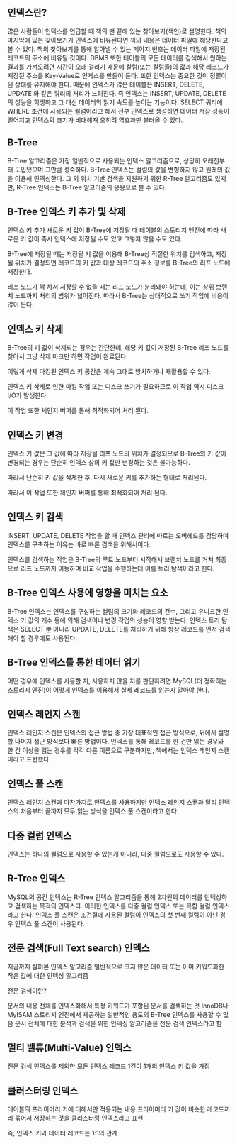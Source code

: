 ## 인덱스란?

많은 사람들이 인덱스를 언급할 때 책의 맨 끝에 있는 찾아보기(색인)로 설명한다.
책의 마지막에 있는 찾아보기가 인덱스에 비유된다면 책의 내용은 데이터 파일에 해당한다고 볼 수 있다.
책의 찾아보기를 통해 알아낼 수 있는 페이지 번호는 데이터 파일에 저장된 레코드의 주소에 비유될 것이다.
DBMS 또한 테이블의 모든 데이터를 검색해서 원하는 결과를 가져오려면 시간이 오래 걸리기 때문에 칼럼(또는 칼럼들)의 값과 해당 레코드가 저장된 주소를 Key-Value로 인게스를 만들어 둔다.
또한 인덱스는 중요한 것이 정렬이 된 상태를 유지해야 한다.
때문에 인덱스가 많은 테이블은 INSERT, DELETE, UPDATE 와 같은 쿼리의 처리가 느려진다.
즉 인덱스는 INSERT, UPDATE, DELETE의 성능을 희생하고 그 대신 데이터의 읽기 속도를 높이는 기능이다.
SELECT 쿼리에 WHERE 조건에 사용되는 컬럼이라고 해서 전부 인덱스로 생성하면 데이터 저장 성능이 떨어지고 인덱스의 크기가 비대해져 오히려 역효과만 불러올 수 있다.

## B-Tree

B-Tree 알고리즘은 가장 일반적으로 사용되는 인덱스 알고리즘으로, 상당히 오래전부터 도입됐으며 그만큼 성숙하다.
B-Tree 인덱스는 컬럼의 값을 변형하지 않고 원래의 값을 이용해 인덱싱한다.
그 외 위치 기반 검색을 지원하기 위한 R-Tree 알고리즘도 있지만, R-Tree 인덱스는 B-Tree 알고리즘의 응용으로 볼 수 있다.

## B-Tree 인덱스 키 추가 및 삭제

인덱스 키 추가
새로운 키 값이 B-Tree에 저장될 때 테이블의 스토리지 엔진에 따라 새로운 키 값이 즉시 인덱스에 저장될 수도 있고 그렇지 않을 수도 있다.

B-Tree에 저장될 때는 저장될 키 값을 이용해 B-Tree상 적절한 위치를 검색하고, 저장될 위치가 결정되면 레코드의 키 값과 대상 레코드의 주소 정보를 B-Tree의 리프 노드에 저장한다.

리프 노드가 꽉 차서 저장할 수 없을 때는 리프 노드가 분리돼야 하는데, 이는 상위 브랜치 노드까지 처리의 범위가 넓어진다.
따라서 B-Tree는 상대적으로 쓰기 작업에 비용이 많이 든다.

## 인덱스 키 삭제

B-Tree의 키 값이 삭제되는 경우는 간단한데, 해당 키 값이 저장된 B-Tree 리프 노드를 찾아서 그냥 삭제 마크만 하면 작업이 완료된다.

이렇게 삭제 마킹된 인덱스 키 공간은 계속 그대로 방치하거나 재활용할 수 있다.

인덱스 키 삭제로 인한 마킹 작업 또는 디스크 쓰기가 필요하므로 이 작업 역시 디스크 I/O가 발생한다.

이 작업 또한 체인지 버퍼를 통해 최적화되어 처리 된다.

## 인덱스 키 변경

인덱스 키 값은 그 값에 따라 저장될 리프 노드의 위치가 결정되므로 B-Tree의 키 값이 변경되는 경우는 단순히 인덱스 상의 키 값만 변경하는 것은 불가능하다.

따라서 단순히 키 값을 삭제한 후, 다시 새로운 키를 추가하는 형태로 처리된다.

따라서 이 작업 또한 체인지 버퍼를 통해 최적화되어 처리 된다.

## 인덱스 키 검색

INSERT, UPDATE, DELETE 작업을 할 때 인덱스 관리에 따르는 오버헤드를 감당하며 인덱스를 구축하는 이유는 바로 빠른 검색을 위해서이다.

인덱스를 검색하는 작업은 B-Tree의 루트 노드부터 시작해서 브랜치 노드를 거쳐 최종으로 리프 노드까지 이동하며 비교 작업을 수행하는데 이를 트리 탐색이라고 한다.

## B-Tree 인덱스 사용에 영향을 미치는 요소

B-Tree 인덱스는 인덱스를 구성하는 컬럼의 크기와 레코드의 건수, 그리고 유니크한 인덱스 키 값의 개수 등에 의해 검색이나 변경 작업의 성능이 영향 받는다.
인덱스 트리 탐색은 SELECT 뿐 아니라 UPDATE, DELETE를 처리하기 위해 항상 레코드를 먼저 검색해야 할 경우에도 사용된다.

## B-Tree 인덱스를 통한 데이터 읽기

어떤 경우에 인덱스를 사용할 지, 사용하지 않을 지를 판단하려면 MySQL(더 정확히는 스토리지 엔진)이 어떻게 인덱스를 이용해서 실제 레코드를 읽는지 알아야 한다.

## 인덱스 레인지 스캔

인덱스 레인지 스캔은 인덱스의 접근 방법 중 가장 대표적인 접근 방식으로, 뒤에서 설명할 나머지 접근 방식보다 빠른 방법이다.
인덱스를 통해 레코드를 한 건만 읽는 경우와 한 건 이상을 읽는 경우를 각각 다른 이름으로 구분하지만, 책에서는 인덱스 레인지 스캔이라고 표현했다.

## 인덱스 풀 스캔

인덱스 레인지 스캔과 마찬가지로 인덱스를 사용하지만 인덱스 레인지 스캔과 달리 인덱스의 처음부터 끝까지 모두 읽는 방식을 인덱스 풀 스캔이라고 한다.

## 다중 컬럼 인덱스

인덱스는 하나의 컬럼으로 사용할 수 있는게 아니라, 다중 컬럼으로도 사용할 수 있다.

## R-Tree 인덱스

MySQL의 공간 인덱스는 R-Tree 인덱스 알고리즘을 통해 2차원의 데이터를 인덱싱하고 검색하는 목적의 인덱스다.
이러한 인덱스를 다중 컬럼 인덱스 또는 복합 컬럼 인덱스라고 한다.
인덱스 풀 스캔은 조건절에 사용된 컬럼이 인덱스의 첫 번째 컬럼이 아닌 경우 인덱스 풀 스캔이 사용된다.

## 전문 검색(Full Text search) 인덱스

지금까지 살펴본 인덱스 알고리즘
일반적으로 크지 않은 데이터 또는 이미 키워드화한 작은 값에 대한 인덱싱 알고리즘

전문 검색이란?

문서의 내용 전체를 인덱스화해서 특정 키워드가 포함된 문서를 검색하는 것
InnoDB나 MyISAM 스토리지 엔진에서 제공하는 일반적인 용도의 B-Tree 인덱스를 사용할 수 없음
문서 전체에 대한 분석과 검색을 위한 인덱싱 알고리즘을 전문 검색 인덱스라고 함

## 멀티 밸류(Multi-Value) 인덱스

전문 검색 인덱스를 제외한 모든 인덱스
레코드 1건이 1개의 인덱스 키 값을 가짐

## 클러스터링 인덱스

테이블의 프라이머리 키에 대해서만 적용되는 내용
프라이머리 키 값이 비슷한 레코드끼리 묶어서 저장하는 것을 클러스터링 인덱스라고 표현

즉, 인덱스 키와 데이터 레코드는 1:1의 관계
